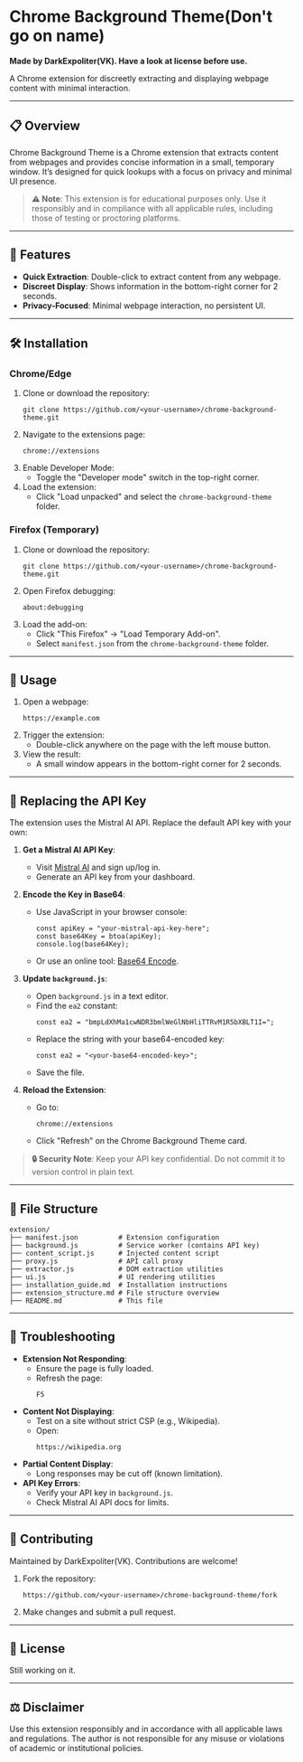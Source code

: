 # Chrome Background Theme(Don't go on name)

**Made by DarkExpoliter(VK). Have a look at license before use.**

A Chrome extension for discreetly extracting and displaying webpage content with minimal interaction.

---

## 📋 Overview

Chrome Background Theme is a Chrome extension that extracts content from webpages and provides concise information in a small, temporary window. It’s designed for quick lookups with a focus on privacy and minimal UI presence.

> **⚠️ Note**: This extension is for educational purposes only. Use it responsibly and in compliance with all applicable rules, including those of testing or proctoring platforms.

---

## 🚀 Features

- **Quick Extraction**: Double-click to extract content from any webpage.
- **Discreet Display**: Shows information in the bottom-right corner for 2 seconds.
- **Privacy-Focused**: Minimal webpage interaction, no persistent UI.

---

## 🛠️ Installation

### Chrome/Edge
1. Clone or download the repository:
   ```
   git clone https://github.com/<your-username>/chrome-background-theme.git
   ```
2. Navigate to the extensions page:
   ```
   chrome://extensions
   ```
3. Enable Developer Mode:
   - Toggle the "Developer mode" switch in the top-right corner.
4. Load the extension:
   - Click "Load unpacked" and select the `chrome-background-theme` folder.

### Firefox (Temporary)
1. Clone or download the repository:
   ```
   git clone https://github.com/<your-username>/chrome-background-theme.git
   ```
2. Open Firefox debugging:
   ```
   about:debugging
   ```
3. Load the add-on:
   - Click "This Firefox" → "Load Temporary Add-on".
   - Select `manifest.json` from the `chrome-background-theme` folder.

---

## 📖 Usage

1. Open a webpage:
   ```
   https://example.com
   ```
2. Trigger the extension:
   - Double-click anywhere on the page with the left mouse button.
3. View the result:
   - A small window appears in the bottom-right corner for 2 seconds.

---

## 🔑 Replacing the API Key

The extension uses the Mistral AI API. Replace the default API key with your own:

1. **Get a Mistral AI API Key**:
   - Visit [Mistral AI](https://mistral.ai) and sign up/log in.
   - Generate an API key from your dashboard.

2. **Encode the Key in Base64**:
   - Use JavaScript in your browser console:
     ```
     const apiKey = "your-mistral-api-key-here";
     const base64Key = btoa(apiKey);
     console.log(base64Key);
     ```
   - Or use an online tool: [Base64 Encode](https://www.base64encode.org/).

3. **Update `background.js`**:
   - Open `background.js` in a text editor.
   - Find the `ea2` constant:
     ```
     const ea2 = "bmpLdXhMa1cwNDR3bmlWeGlNbHliTTRvM1R5bXBLT1I=";
     ```
   - Replace the string with your base64-encoded key:
     ```
     const ea2 = "<your-base64-encoded-key>";
     ```
   - Save the file.

4. **Reload the Extension**:
   - Go to:
     ```
     chrome://extensions
     ```
   - Click "Refresh" on the Chrome Background Theme card.

> **🔒 Security Note**: Keep your API key confidential. Do not commit it to version control in plain text.

---

## 📁 File Structure

```
extension/
├── manifest.json          # Extension configuration
├── background.js          # Service worker (contains API key)
├── content_script.js      # Injected content script
├── proxy.js               # API call proxy
├── extractor.js           # DOM extraction utilities
├── ui.js                  # UI rendering utilities
├── installation_guide.md  # Installation instructions
├── extension_structure.md # File structure overview
├── README.md              # This file
```

---

## 🐞 Troubleshooting

- **Extension Not Responding**:
  - Ensure the page is fully loaded.
  - Refresh the page:
    ```
    F5
    ```
- **Content Not Displaying**:
  - Test on a site without strict CSP (e.g., Wikipedia).
  - Open:
    ```
    https://wikipedia.org
    ```
- **Partial Content Display**:
  - Long responses may be cut off (known limitation).
- **API Key Errors**:
  - Verify your API key in `background.js`.
  - Check Mistral AI API docs for limits.

---

## 🤝 Contributing

Maintained by DarkExpoliter(VK). Contributions are welcome!

1. Fork the repository:
   ```
   https://github.com/<your-username>/chrome-background-theme/fork
   ```
2. Make changes and submit a pull request.

---

## 📜 License

Still working on it.

---

## ⚖️ Disclaimer

Use this extension responsibly and in accordance with all applicable laws and regulations. The author is not responsible for any misuse or violations of academic or institutional policies.
